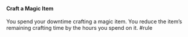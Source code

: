 #### Craft a Magic Item
You spend your downtime crafting a magic item. You reduce the item’s remaining crafting time by the hours you spend on it.
#rule 